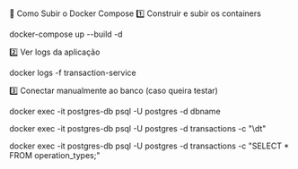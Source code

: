 📌 Como Subir o Docker Compose
1️⃣ Construir e subir os containers

docker-compose up --build -d

2️⃣ Ver logs da aplicação

docker logs -f transaction-service

3️⃣ Conectar manualmente ao banco (caso queira testar)

docker exec -it postgres-db psql -U postgres -d dbname

docker exec -it postgres-db psql -U postgres -d transactions -c "\dt"

docker exec -it postgres-db psql -U postgres -d transactions -c "SELECT * FROM operation_types;"
